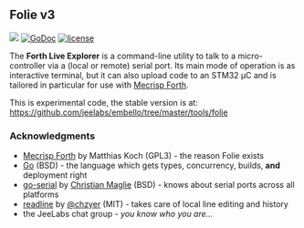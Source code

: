 ## Folie v3

![](https://img.shields.io/badge/work-In_Progress-red.svg)
[![GoDoc](https://godoc.org/github.com/jeelabs/folie?status.svg)](http://godoc.org/github.com/jeelabs/folie)
[![license](https://img.shields.io/github/license/jeelabs/folie.svg)](http://unlicense.org)

The **Forth Live Explorer** is a command-line utility to talk to a
micro-controller via a (local or remote) serial port. Its main mode of operation
is as interactive terminal, but it can also upload code to an STM32 µC and is
tailored in particular for use with [Mecrisp
Forth](http://mecrisp.sourceforge.net/).

This is experimental code, the stable version is at:  
<https://github.com/jeelabs/embello/tree/master/tools/folie>

### Acknowledgments

* [Mecrisp Forth](http://mecrisp.sourceforge.net) by Matthias Koch (GPL3) - the
  reason Folie exists
* [Go](https://golang.org/) (BSD) - the language which gets types, concurrency,
  builds, **and** deployment right
* [go-serial](https://github.com/bugst/go-serial) by [Christian
  Maglie](https://github.com/cmaglie) (BSD) - knows about serial ports across
  all platforms
* [readline](https://github.com/chzyer/readline) by
  [@chzyer](https://github.com/chzyer) (MIT) - takes care of local line editing
  and history
* the JeeLabs chat group - _you know who you are..._
